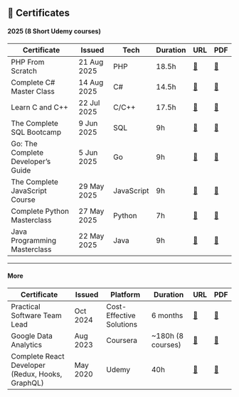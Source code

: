 ## 📄 Certificates

#### 2025 (8 Short Udemy courses)

| Certificate | Issued | Tech | Duration | URL | PDF |
|-------------|--------|------|----------|-----|-----|
| PHP From Scratch | 21 Aug 2025 | PHP | 18.5h | [🔗](https://www.udemy.com/certificate/UC-98831cbd-8b2a-45ac-831a-9e1e64e0e027) | [📄](/pdf/UC-98831cbd-8b2a-45ac-831a-9e1e64e0e027.pdf) |
| Complete C# Master Class | 14 Aug 2025 | C# | 14.5h | [🔗](https://www.udemy.com/certificate/UC-e7640218-8e87-49ca-81d9-bf4eb4d7cc98) | [📄](/pdf/UC-e7640218-8e87-49ca-81d9-bf4eb4d7cc98.pdf) |
| Learn C and C++ | 22 Jul 2025 | C/C++ | 17.5h | [🔗](https://www.udemy.com/certificate/UC-b9be60b2-176c-408d-8b86-4bdb830e7854) | [📄](/pdf/UC-b9be60b2-176c-408d-8b86-4bdb830e7854.pdf) |
| The Complete SQL Bootcamp | 9 Jun 2025 | SQL | 9h | [🔗](https://www.udemy.com/certificate/UC-6a640177-e7ce-4345-897e-0a0446f95571) | [📄](/pdf/UC-6a640177-e7ce-4345-897e-0a0446f95571.pdf) |
| Go: The Complete Developer’s Guide | 5 Jun 2025 | Go | 9h | [🔗](https://www.udemy.com/certificate/UC-0c11220f-4f7c-46d6-b182-f45692482f6c) | [📄](/pdf/UC-0c11220f-4f7c-46d6-b182-f45692482f6c.pdf) |
| The Complete JavaScript Course | 29 May 2025 | JavaScript | 9h | [🔗](https://www.udemy.com/certificate/UC-0eaf7682-d13c-429c-9912-6db3f9c9df6e) | [📄](/pdf/UC-0eaf7682-d13c-429c-9912-6db3f9c9df6e.pdf) |
| Complete Python Masterclass | 27 May 2025 | Python | 7h | [🔗](https://www.udemy.com/certificate/UC-11790866-44b5-4940-97e5-243698d058d2) | [📄](/pdf/UC-11790866-44b5-4940-97e5-243698d058d2.pdf) |
| Java Programming Masterclass | 22 May 2025 | Java | 9h | [🔗](https://www.udemy.com/certificate/UC-42944ce9-0ebc-41e6-9270-4fce87ad2da0) | [📄](/pdf/UC-42944ce9-0ebc-41e6-9270-4fce87ad2da0.pdf) |

---

#### More

| Certificate | Issued | Platform | Duration | URL | PDF |
|-------------|--------|----------|----------|-----|-----|
| Practical Software Team Lead | Oct 2024 | Cost-Effective Solutions | 6 months | [🔗](https://huutgnkansvslafnbtbg.supabase.co/storage/v1/object/public/files/certificates/season1/Certificate-Team-Leader-Valentin-Peshev.pdf) | [📄](/pdf/Certificate-Team-Leader-Valentin-Peshev.pdf) |
| Google Data Analytics | Aug 2023 | Coursera | ~180h (8 courses) | [🔗](https://www.coursera.org/account/accomplishments/professional-cert/V6ZZ2UT6R3F4) | [📄](/pdf/Coursera%20V6ZZ2UT6R3F4.pdf) |
| Complete React Developer (Redux, Hooks, GraphQL) | May 2020 | Udemy | 40h | [🔗](https://www.udemy.com/certificate/UC-e3159a25-3144-4709-8e46-c8d9b1825110/) | [📄](/pdf/UC-e3159a25-3144-4709-8e46-c8d9b1825110.pdf) |
